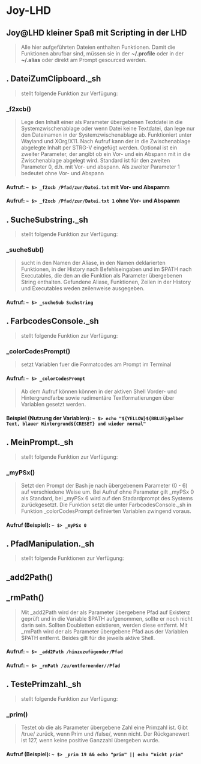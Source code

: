 # Joy-LHD
## Joy@LHD kleiner Spaß mit Scripting in der LHD
> Alle hier aufgeführten Dateien enthalten Funktionen. Damit die Funktionen abrufbar sind, müssen sie in der **~/.profile** oder in der **~/.alias** oder direkt am Prompt gesourced werden.

## . DateiZumClipboard._sh
> stellt folgende Funktion zur Verfügung:
### _f2xcb()
> Lege den Inhalt einer als Parameter übergebenen Textdatei in die Systemzwischenablage oder wenn Datei keine Textdatei, dan lege nur den Dateinamen in der Systemzwischenablage ab. Funktioniert unter Wayland und XOrg/X11. Nach Aufruf kann der in die Zwischenablage abgelegte Inhalt per STRG-V eingefügt werden. Optional ist ein zweiter Parameter, der angibt ob ein Vor- und ein Abspann mit in die Zwischenablage abgelegt wird. Standard ist für den zweiten Parameter 0, d.h. mit Vor- und abspann. Als zweiter Parameter 1 bedeutet ohne Vor- und Abspann
#### Aufruf: `~ $> _f2xcb /Pfad/zur/Datei.txt` mit Vor- und Abspamm
#### Aufruf: `~ $> _f2xcb /Pfad/zur/Datei.txt 1` ohne Vor- und Abspamm

## . SucheSubstring._sh 
> stellt folgende Funktion zur Verfügung:
### _sucheSub()
> sucht in den Namen der Aliase, in den Namen deklarierten Funktionen, in der History nach Befehlseingaben und im $PATH nach Executables, die den an die Funktion als Parameter übergebenen String enthalten. Gefundene Aliase, Funktionen, Zeilen in der History und Executables weden zeilenweise ausgegeben.
#### Aufruf: `~ $> _sucheSub Suchstring`

## . FarbcodesConsole._sh
> stellt folgende Funktion zur Verfügung:
### _colorCodesPrompt()
> setzt Variablen fuer die Formatcodes am Prompt im Terminal
#### Aufruf: `~ $> _colorCodesPrompt`
> Ab dem Aufruf können können in der aktiven Shell Vorder- und Hintergrundfarbe sowie rudimentäre Textformatierungen über Variablen gesetzt werden.
#### Beispiel (Nutzung der Variablen): `~ $> echo "${YELLOW}${BBLUE}gelber Text, blauer Hintergrund${CRESET} und wieder normal"`

## . MeinPrompt._sh
> stellt folgende Funktion zur Verfügung:
### _myPSx()
> Setzt den Prompt der Bash je nach übergebenem Parameter (0 - 6) auf verschiedene Weise um. Bei Aufruf ohne Parameter gilt _myPSx 0 als Standard, bei _myPSx 6 wird auf den Stadardprompt des Systems zurückgesetzt. Die Funktion setzt die unter FarbcodesConsole._sh in Funktion _colorCodesPrompt definierten Variablen zwingend voraus. 
#### Aufruf (Beispiel): `~ $> _myPSx 0`

## . PfadManipulation._sh
> stellt folgende Funktionen zur Verfügung:
## _add2Path()
## _rmPath()
> Mit _add2Path wird der als Parameter übergebene Pfad auf Existenz geprüft und in die Variable $PATH aufgenommen, sollte er noch nicht darin sein. Sollten Doubletten existieren, werden diese entfernt. Mit _rmPath wird der als Parameter übergebene Pfad aus der Variablen $PATH entfernt. Beides gilt für die jeweils aktive Shell.
#### Aufruf: `~ $> _add2Path /hinzuzufügender/Pfad`
#### Aufruf: `~ $> _rmPath /zu/entfernender//Pfad`

## . TestePrimzahl._sh
> stellt folgende Funktion zur Verfügung:
### _prim()
> Testet ob die als Parameter übergebene Zahl eine Primzahl ist. Gibt /true/ zurück, wenn Prim und /false/, wenn nicht. Der Rückganewert ist 127, wenn keine positive Ganzzahl übergeben wurde.
#### Aufruf (Beispiel): `~ $> _prim 19 && echo "prim" || echo "nicht prim"`
